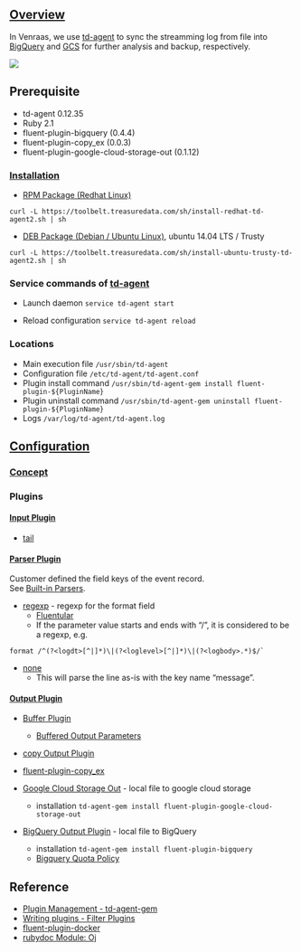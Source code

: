 ## [Overview](https://docs.fluentd.org/v1.0/articles/quickstart)
In Venraas, we use [td-agent](https://www.fluentd.org/faqs) to sync the streamming log from file into [BigQuery](https://cloud.google.com/bigquery/) and [GCS](https://cloud.google.com/storage/) for further analysis and backup, respectively.

![](https://drive.google.com/uc?id=1jYL61DTptrXzso7g7KgT1udDF0MtOgZT)

## Prerequisite
* td-agent 0.12.35
* Ruby 2.1
* fluent-plugin-bigquery (0.4.4)
* fluent-plugin-copy_ex (0.0.3)
* fluent-plugin-google-cloud-storage-out (0.1.12)

### [Installation](http://docs.fluentd.org/v0.12/categories/installation)
* [RPM Package (Redhat Linux)](http://docs.fluentd.org/v0.12/articles/install-by-rpm)
```
curl -L https://toolbelt.treasuredata.com/sh/install-redhat-td-agent2.sh | sh
```

* [DEB Package (Debian / Ubuntu Linux)](http://docs.fluentd.org/v0.12/articles/install-by-deb), ubuntu 14.04 LTS / Trusty
```
curl -L https://toolbelt.treasuredata.com/sh/install-ubuntu-trusty-td-agent2.sh | sh
```

### Service commands of [td-agent](http://www.fluentd.org/faqs)
* Launch daemon
`service td-agent start`

* Reload configuration
`service td-agent reload`

### Locations
* Main execution file
`/usr/sbin/td-agent`
* Configuration file
`/etc/td-agent/td-agent.conf`
* Plugin install command
`/usr/sbin/td-agent-gem install fluent-plugin-${PluginName}`
* Plugin uninstall command
`/usr/sbin/td-agent-gem uninstall fluent-plugin-${PluginName}`
* Logs
`/var/log/td-agent/td-agent.log`

## [Configuration](https://docs.fluentd.org/v0.12/articles/config-file)

### [Concept](https://docs.fluentd.org/v0.12/articles/config-file#list-of-directives)

### Plugins
#### [Input Plugin](https://docs.fluentd.org/v0.12/articles/input-plugin-overview)
* [tail](https://docs.fluentd.org/v0.12/articles/in_tail)

#### [Parser Plugin](http://docs.fluentd.org/v0.12/articles/parser-plugin-overview)
Customer defined the field keys of the event record.  
See [Built-in Parsers](http://docs.fluentd.org/v0.12/articles/parser-plugin-overview#list-of-built-in-parsers).

* [regexp](https://docs.fluentd.org/v0.12/articles/parser_regexp) - regexp for the format field
  * [Fluentular](http://fluentular.herokuapp.com/)
  * If the parameter value starts and ends with “/”, it is considered to be a regexp, e.g.
```
format /^(?<logdt>[^|]*)\|(?<loglevel>[^|]*)\|(?<logbody>.*)$/`
```

* [none](https://docs.fluentd.org/v0.12/articles/parser_none)
  * This will parse the line as-is with the key name “message”.

#### [Output Plugin](https://docs.fluentd.org/v0.12/articles/output-plugin-overview#overview)
* [Buffer Plugin](http://docs.fluentd.org/v0.12/articles/buffer-plugin-overview)
  * [Buffered Output Parameters](http://docs.fluentd.org/v0.12/articles/output-plugin-overview#buffered-output-parameters)

* [copy Output Plugin](http://docs.fluentd.org/v0.12/articles/out_copy)

* [fluent-plugin-copy_ex](https://github.com/sonots/fluent-plugin-copy_ex)

* [Google Cloud Storage Out](https://github.com/matsuokah/fluent-plugin-google-cloud-storage-out) - local file to google cloud storage
  * installation `td-agent-gem install fluent-plugin-google-cloud-storage-out`
  
* [BigQuery Output Plugin](https://github.com/kaizenplatform/fluent-plugin-bigquery) - local file to BigQuery
  * installation `td-agent-gem install fluent-plugin-bigquery`
  * [Bigquery Quota Policy](https://cloud.google.com/bigquery/quota-policy#streaminginserts)

## Reference
* [Plugin Management - td-agent-gem](https://docs.fluentd.org/v0.12/articles/plugin-management)
* [Writing plugins - Filter Plugins](https://docs.fluentd.org/v0.12/articles/plugin-development)
* [fluent-plugin-docker](https://github.com/edsiper/fluent-plugin-docker/blob/master/lib/fluent/plugin/filter_docker.rb)
* [rubydoc Module: Oj](http://www.rubydoc.info/github/ohler55/oj/Oj#load-class_method)
